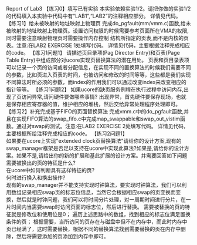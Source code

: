 Report of Lab3 
【练习0】填写已有实验 
本实验依赖实验1/2。请把你做的实验1/2的代码填入本实验中代码中有“LAB1”,“LAB2”的注释相应部分。 
详情见代码。 
【练习1】给未被映射的地址映射上物理页 
完成do_pgfault(mm/vmm.c)函数,给未被映射的地址映射上物理页。设置访问权限的时候需要参考页面所在VMA的权限,同时需要注意映射物理页时需要操作内存控制	结构所指定的页表,而不是内核的页表。注意:在LAB2 EXERCISE 1处填写代码。 
详情见代码，主要根据注释完成相应的code。 
【练习1问题1】 
请描述页目录项(Pag Director Entry)和页表(Page Table Entry)中组成部分对ucore实现页替换算法的潜在用处。
页表和页目录表项可以记录一个页的访问或者分配信息，在实现不同的置换算法的时候我们需要不同的参数，比如页进入页表的时间，也被访问和修改的时间等等，这些都是我们实现不同算法时所必须的参数，而index的作用我们可以通过改变index来改变相应的指针等等。 
【练习1问题2】 
如果ucore的缺页服务例程在执行过程中访问内存,出现了页访问异常,请问硬件要做哪些事情?
 出现异常，首先硬件要保存现场，也就是保存相应寄存器的值，维护相应的堆栈，然后交给异常处理程序处理即可。
【练习2】补充完成基于FIFO的页面替换算法 
完成vmm.c中的do_pgfault函数,并且在实现FIFO算法的swap_fifo.c中完成map_swappable和swap_out_vistim函数。通过对swap的测试。注意:在LAB2 EXERCISE 2处填写代码。 
详情见代码，主要根据所给注释完成相应的code。 
【练习2问题1】  
如果要在ucore上实现"extended clock页替换算法"请给你的设计方案,现有的swap_manager框架是否足以支持在ucore中实现此算法?如果是,请给你的设计方案。如果不是,请给出你的新的扩展和基此扩展的设计方案。并需要回答如下问题  
需要被换出的页的特征是什么?  
在ucore中如何判断具有这样特征的页?  
何时进行换入和换出操作?  
现有的swap_manager并不能支持实现时钟算法，要实现时钟算法，我们可以利用数组记录相应swap页的标志位信息，当然它会根据相应swap的页变换而变换，然后就是时钟问题，我们可以将时间分片处理，对一周期时间进行分片，在一片时间内当需要swap时访问页面的标志位，然后进行替换。 
需要被替换的页的特征就是修改位和使用位是0； 
遍历上述思路中的数组，找到相应的标志位满足置换条件的页； 
根据需要，当所访问的页存在与磁盘中但不在内存中，而此时内存中页已经满了，这时需要替换，根据不同的替换算法找到需要替换的页在内存中删除，然后将需要添加的页添加到内存中即可。 
